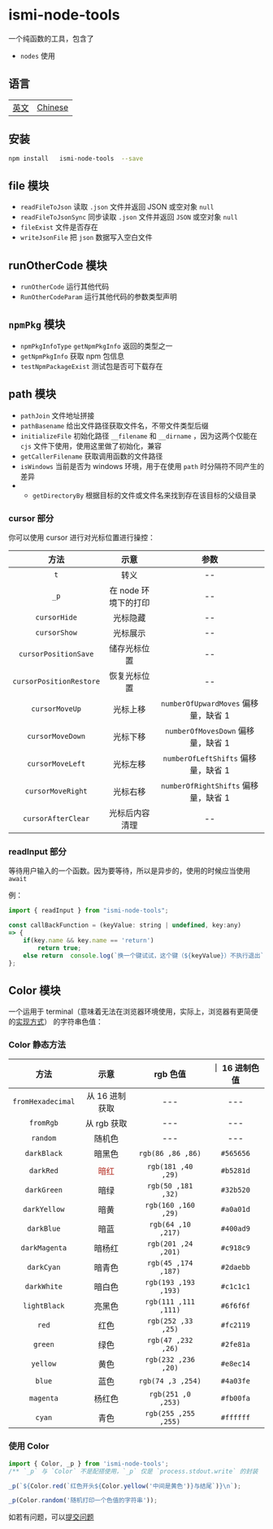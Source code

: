 # ismi-node-tools

一个纯函数的工具，包含了

- `nodes` 使用

## 语言

<table><tr>
<td><a href="https://github.com/lmssee/node-tools/blob/main/README.md"  target="_self">英文</a></td>
<td><a href="https://github.com/lmssee/node-tools/blob/main/自述文件.md"  target="_self">Chinese</a></td>
</tr></table>

## 安装

```sh
npm install   ismi-node-tools  --save
```

## file 模块

- `readFileToJson` 读取 `.json` 文件并返回 JSON 或空对象 `null`
- `readFileToJsonSync` 同步读取 `.json` 文件并返回 `JSON` 或空对象 `null`
- `fileExist` 文件是否存在
- `writeJsonFile` 把 `json` 数据写入空白文件

## runOtherCode 模块

- `runOtherCode` 运行其他代码
- `RunOtherCodeParam` 运行其他代码的参数类型声明

## `npmPkg` 模块

- `npmPkgInfoType` `getNpmPkgInfo` 返回的类型之一
- `getNpmPkgInfo` 获取 npm 包信息
- `testNpmPackageExist` 测试包是否可下载存在

## path 模块

- `pathJoin` 文件地址拼接
- `pathBasename` 给出文件路径获取文件名，不带文件类型后缀
- `initializeFile` 初始化路径 `__filename` 和 `__dirname` ，因为这两个仅能在 `cjs` 文件下使用，使用这里做了初始化，兼容
- `getCallerFilename` 获取调用函数的文件路径
- `isWindows` 当前是否为 windows 环境，用于在使用 `path` 时分隔符不同产生的差异
- - `getDirectoryBy` 根据目标的文件或文件名来找到存在该目标的父级目录

### cursor 部分

你可以使用 cursor 进行对光标位置进行操控：

|          方法           |         示意         |                 参数                 |
| :---------------------: | :------------------: | :----------------------------------: |
|           `t`           |         转义         |                  --                  |
|          `_p`           | 在 node 环境下的打印 |                  --                  |
|      `cursorHide`       |       光标隐藏       |                  --                  |
|      `cursorShow`       |       光标展示       |                  --                  |
|  `cursorPositionSave`   |     储存光标位置     |                  --                  |
| `cursorPositionRestore` |     恢复光标位置     |                  --                  |
|     `cursorMoveUp`      |       光标上移       | `numberOfUpwardMoves` 偏移量，缺省 1 |
|    `cursorMoveDown`     |       光标下移       |  `numberOfMovesDown` 偏移量，缺省 1  |
|    `cursorMoveLeft`     |       光标左移       | `numberOfLeftShifts` 偏移量，缺省 1  |
|    `cursorMoveRight`    |       光标右移       | `numberOfRightShifts` 偏移量，缺省 1 |
|   `cursorAfterClear`    |    光标后内容清理    |                  --                  |

### readInput 部分

等待用户输入的一个函数。因为要等待，所以是异步的，使用的时候应当使用 `await`

例：

```js
import { readInput } from "ismi-node-tools";

const callBackFunction = (keyValue: string | undefined, key:any)
=> {
    if(key.name && key.name == 'return')
        return true;
    else return  console.log(`换一个键试试，这个键（${keyValue}）不执行退出`);
};
```

## Color 模块

一个运用于 terminal（意味着无法在浏览器环境使用，实际上，浏览器有更简便的[实现方式](https://developer.mozilla.org/zh-CN/docs/Web/API/console)） 的字符串色值：

### Color 静态方法

|       方法        |                  示意                   |       rgb 色值       | ｜ 16 进制色值 |
| :---------------: | :-------------------------------------: | :------------------: | :------------: |
| `fromHexadecimal` |             从 16 进制获取              |         ---          |      ---       |
|     `fromRgb`     |               从 rgb 获取               |         ---          |      ---       |
|     `random`      |                 随机色                  |         ---          |      ---       |
|    `darkBlack`    |                 暗黑色                  |  `rgb(86 ,86 ,86)`   |   `#565656`    |
|     `darkRed`     | <span style="color:#b5281d">暗红</span> |  `rgb(181 ,40 ,29)`  |   `#b5281d`    |
|    `darkGreen`    |                  暗绿                   |  `rgb(50 ,181 ,32)`  |   `#32b520`    |
|   `darkYellow`    |                  暗黄                   | `rgb(160 ,160 ,29)`  |   `#a0a01d`    |
|    `darkBlue`     |                  暗蓝                   |  `rgb(64 ,10 ,217)`  |   `#400ad9`    |
|   `darkMagenta`   |                 暗杨红                  | `rgb(201 ,24 ,201)`  |   `#c918c9`    |
|    `darkCyan`     |                 暗青色                  | `rgb(45 ,174 ,187)`  |   `#2daebb`    |
|    `darkWhite`    |                 暗白色                  | `rgb(193 ,193 ,193)` |   `#c1c1c1`    |
|   `lightBlack`    |                 亮黑色                  | `rgb(111 ,111 ,111)` |   `#6f6f6f`    |
|       `red`       |                  红色                   |  `rgb(252 ,33 ,25)`  |   `#fc2119`    |
|      `green`      |                  绿色                   |  `rgb(47 ,232 ,26)`  |   `#2fe81a`    |
|     `yellow`      |                  黄色                   | `rgb(232 ,236 ,20)`  |   `#e8ec14`    |
|      `blue`       |                  蓝色                   |  `rgb(74 ,3 ,254)`   |   `#4a03fe`    |
|     `magenta`     |                 杨红色                  |  `rgb(251 ,0 ,253)`  |   `#fb00fa`    |
|      `cyan`       |                  青色                   | `rgb(255 ,255 ,255)` |   `#ffffff`    |

### 使用 Color

```ts
import { Color, _p } from 'ismi-node-tools';
/** `_p` 与 `Color` 不是配搭使用，`_p` 仅是 `process.stdout.write` 的封装  */

_p(`${Color.red(`红色开头${Color.yellow('中间是黄色')}与结尾`)}\n`);

_p(Color.random('随机打印一个色值的字符串'));
```

如若有问题，可以[提交问题](https://github.com/lmssee/node-tools/issues/new)
